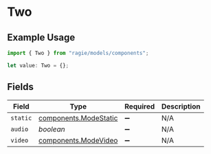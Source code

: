 # Two

## Example Usage

```typescript
import { Two } from "ragie/models/components";

let value: Two = {};
```

## Fields

| Field                                                          | Type                                                           | Required                                                       | Description                                                    |
| -------------------------------------------------------------- | -------------------------------------------------------------- | -------------------------------------------------------------- | -------------------------------------------------------------- |
| `static`                                                       | [components.ModeStatic](../../models/components/modestatic.md) | :heavy_minus_sign:                                             | N/A                                                            |
| `audio`                                                        | *boolean*                                                      | :heavy_minus_sign:                                             | N/A                                                            |
| `video`                                                        | [components.ModeVideo](../../models/components/modevideo.md)   | :heavy_minus_sign:                                             | N/A                                                            |